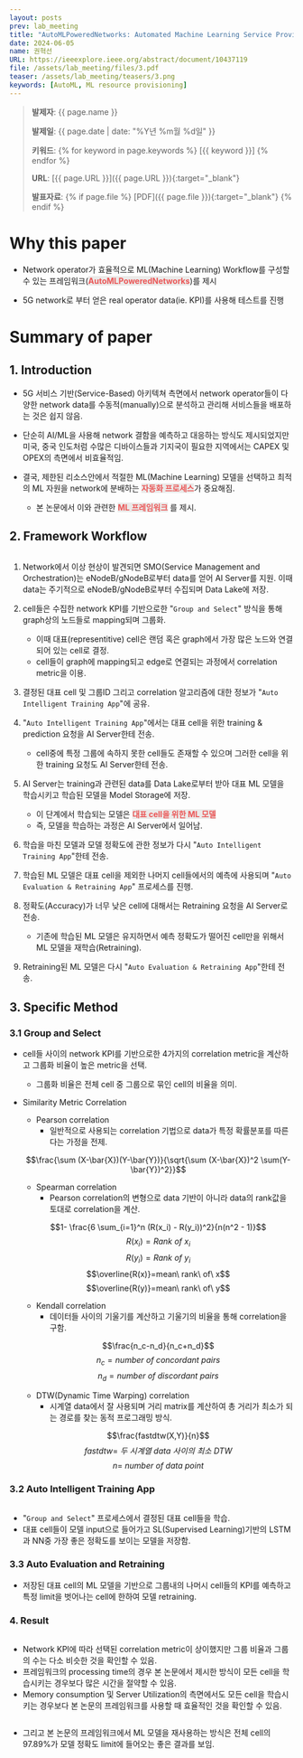 ```yaml
---
layout: posts
prev: lab_meeting
title: "AutoMLPoweredNetworks: Automated Machine Learning Service Provisioning for NextGen Networks"
date: 2024-06-05
name: 권혁선
URL: https://ieeexplore.ieee.org/abstract/document/10437119
file: /assets/lab_meeting/files/3.pdf
teaser: /assets/lab_meeting/teasers/3.png
keywords: [AutoML, ML resource provisioning]
---
```


<!-- <head>
    <style>
        body {
            background-color: #fff;
        }
    </style>
</head> -->

> **발제자**: {{ page.name }}
>
> **발제일**: {{ page.date | date: "%Y년 %m월 %d일" }}
>
> **키워드**: {% for keyword in page.keywords %} [{{ keyword }}] {% endfor %}
>
> **URL**: [{{ page.URL }}]({{ page.URL }}){:target="_blank"}
>
> **발표자료**: {% if page.file %} [PDF]({{ page.file }}){:target="_blank"} {% endif %}



# Why this paper
- Network operator가 효율적으로 ML(Machine Learning) Workflow를 구성할 수 있는 프레임워크(<span style="color:#eb5757; background-color: rgba(135,131,120,0.15); font-weight:bold">AutoMLPoweredNetworks</span>)를 제시

- 5G network로 부터 얻은 real operator data(ie. KPI)를 사용해 테스트를 진행


# Summary of paper

## 1. Introduction
- 5G 서비스 기반(Service-Based) 아키텍쳐 측면에서 network operator들이 다양한 network data를 수동적(manually)으로 분석하고 관리해 서비스들을 배포하는 것은 쉽지 않음.

- 단순히 AI/ML을 사용해 network 결함을 예측하고 대응하는 방식도 제시되었지만 미국, 중국 인도처럼 수많은 디바이스들과 기지국이 필요한 지역에서는 CAPEX 및 OPEX의 측면에서 비효율적임.

- 결국, 제한된 리소스안에서 적절한 ML(Machine Learning) 모델을 선택하고 최적의 ML 자원을 network에 분배하는 <span style="color:#eb5757; background-color: rgba(135,131,120,0.15); font-weight:bold">자동화 프로세스</span>가 중요해짐.
    - 본 논문에서 이와 관련한 <span style="color:#eb5757; background-color: rgba(135,131,120,0.15); font-weight:bold">ML 프레임워크</span> 를 제시.

## 2. Framework Workflow

<div style="display:flex;flex-direction:column;align-items:center;width:100%;">
<img class="modal img__small" src="/assets/lab_meeting/images/3/automlpowerednetworks_framework.jpg" alt=""/>
</div>


<!-- ![](/assets/lab_meeting/images/3/automlpowerednetworks_framework.jpg) -->
1. Network에서 이상 현상이 발견되면 SMO(Service Management and Orchestration)는 eNodeB/gNodeB로부터 data를 얻어 AI Server를 지원. 이때 data는 주기적으로 eNodeB/gNodeB로부터 수집되며 Data Lake에 저장.

2. cell들은 수집한 network KPI를 기반으로한 "``Group and Select``" 방식을 통해 graph상의 노드들로 mapping되며 그룹화.
    - 이때 대표(representitive) cell은 랜덤 혹은 graph에서 가장 많은 노드와 연결되어 있는 cell로 결정.
    - cell들이 graph에 mapping되고 edge로 연결되는 과정에서 correlation metric을 이용.

3. 결정된 대표 cell 및 그룹ID 그리고 correlation 알고리즘에 대한 정보가 "``Auto Intelligent Training App``"에 공유.

4. "``Auto Intelligent Training App``"에서는 대표 cell을 위한 training & prediction 요청을 AI Server한테 전송.
    - cell중에 특정 그룹에 속하지 못한 cell들도 존재할 수 있으며 그러한 cell을 위한 training 요청도 AI Server한테 전송.

5. AI Server는 training과 관련된 data를 Data Lake로부터 받아 대표 ML 모델을 학습시키고 학습된 모델을 Model Storage에 저장.
    - 이 단계에서 학습되는 모델은 <span style="color:#eb5757; background-color: rgba(135,131,120,0.15); font-weight:bold">대표 cell을 위한 ML 모델</span>
    - 즉, 모델을 학습하는 과정은 AI Server에서 일어남.

6. 학습을 마친 모델과 모델 정확도에 관한 정보가 다시 "``Auto Intelligent Training App``"한테 전송.

7. 학습된 ML 모델은 대표 cell을 제외한 나머지 cell들에서의 예측에 사용되며 "``Auto Evaluation & Retraining App``" 프로세스를 진행.

8. 정확도(Accuracy)가 너무 낮은 cell에 대해서는 Retraining 요청을 AI Server로 전송.
    - 기존에 학습된 ML 모델은 유지하면서 예측 정확도가 떨어진 cell만을 위해서 ML 모델을 재학습(Retraining).

9. Retraining된 ML 모델은 다시 "``Auto Evaluation & Retraining App``"한테 전송.


## 3. Specific Method
### 3.1 Group and Select
- cell들 사이의 network KPI를 기반으로한 4가지의 correlation metric을 계산하고 그룹화 비율이 높은 metric을 선택.
    - 그룹화 비율은 전체 cell 중 그룹으로 묶인 cell의 비율을 의미.
- Similarity Metric Correlation
    - Pearson correlation
        - 일반적으로 사용되는 correlation 기법으로 data가 특정 확률분포를 따른다는 가정을 전제.

    $$\frac{\sum (X-\bar{X})(Y-\bar{Y})}{\sqrt{\sum (X-\bar{X})^2 \sum(Y-\bar{Y})^2}}$$

    - Spearman correlation
        - Pearson correlation의 변형으로 data 기반이 아니라 data의 rank값을 토대로 correlation을 계산.

    $$1- \frac{6 \sum_{i=1}^n (R(x_i) - R(y_i))^2}{n(n^2 - 1)}$$
    $$R(x_i)=Rank \ of\ x_i$$
    $$R(y_i)=Rank \ of \ y_i$$
    $$\overline{R(x)}=mean\ rank\ of\ x$$
    $$\overline{R(y)}=mean\ rank\ of\ y$$

    - Kendall correlation
        - 데이터들 사이의 기울기를 계산하고 기울기의 비율을 통해 correlation을 구함.
    
    $$\frac{n_c-n_d}{n_c+n_d}$$
    $$n_c=number\ of\ concordant\ pairs$$
    $$n_d=number\ of\ discordant\ pairs$$

    - DTW(Dynamic Time Warping) correlation
        - 시계열 data에서 잘 사용되며 거리 matrix를 계산하여 총 거리가 최소가 되는 경로를 찾는 동적 프로그래밍 방식.

    $$\frac{fastdtw(X,Y)}{n}$$
    $$fastdtw=\ 두\ 시계열\ data\ 사이의\ 최소\ DTW$$
    $$n=\ number\ of\ data\ point$$

### 3.2 Auto Intelligent Training App

<div style="display:flex;flex-direction:column;align-items:center;width:100%;">
<img class="modal img__small" src="/assets/lab_meeting/images/3/auto_intelligent_training.png" alt=""/>
</div>

- "``Group and Select``" 프로세스에서 결정된 대표 cell들을 학습.
- 대표 cell들이 모델 input으로 들어가고 SL(Supervised Learning)기반의 LSTM과 NN중 가장 좋은 정확도를 보이는 모델을 저장함.

### 3.3 Auto Evaluation and Retraining

- 저장된 대표 cell의 ML 모델을 기반으로 그룹내의 나머시 cell들의 KPI를 예측하고 특정 limit을 벗어나는 cell에 한하여 모델 retraining.


### 4. Result

<div style="display:flex;flex-direction:column;align-items:center;width:100%;max-width:50em">
<img class="modal img__small" src="/assets/lab_meeting/images/3/result.png" alt=""/>
</div>

- Network KPI에 따라 선택된 correlation metric이 상이했지만 그룹 비율과 그룹의 수는 다소 비슷한 것을 확인할 수 있음.
- 프레임워크의 processing time의 경우 본 논문에서 제시한 방식이 모든 cell을 학습시키는 경우보다 많은 시간을 절약할 수 있음.
- Memory consumption 및 Server Utilization의 측면에서도 모든 cell을 학습시키는 경우보다 본 논문의 프레임워크를 사용할 때 효율적인 것을 확인할 수 있음.

<div style="display:flex;flex-direction:column;align-items:center;width:100%;">
<img class="modal img__small" src="/assets/lab_meeting/images/3/model_accuracy.png" alt=""/>
</div>

- 그리고 본 논문의 프레임워크에서 ML 모델을 재사용하는 방식은 전체 cell의 97.89%가 모델 정확도 limit에 들어오는 좋은 결과를 보임.

